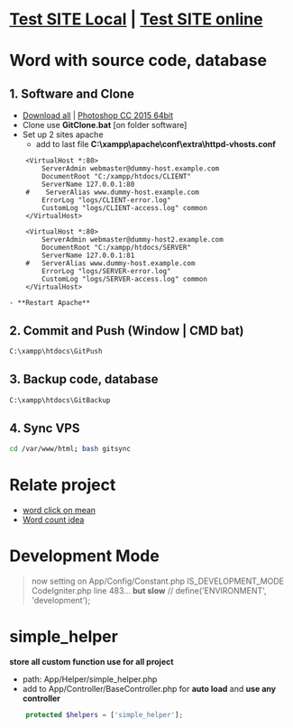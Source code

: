 # [Test SITE Local](http://localhost/)  |   [Test SITE online](http://52.185.134.172/)
# Word with source code, database
## 1. Software and Clone
- [Download all](https://drive.google.com/uc?id=19mnxLJYh9Aw2pcZ--FrjyhyOcA1bczrZ&export=download)  |   [Photoshop CC 2015 64bit](https://drive.google.com/uc?id=1d0b1FFqzVlqmArztTldSASrrSJ9PYoP1&export=download)
- Clone use **GitClone.bat** [on folder software]
- Set up 2 sites apache
    - add to last file **C:\xampp\apache\conf\extra\httpd-vhosts.conf** 

```
    <VirtualHost *:80>
        ServerAdmin webmaster@dummy-host.example.com
        DocumentRoot "C:/xampp/htdocs/CLIENT"
        ServerName 127.0.0.1:80
    #    ServerAlias www.dummy-host.example.com
        ErrorLog "logs/CLIENT-error.log"
        CustomLog "logs/CLIENT-access.log" common
    </VirtualHost>

    <VirtualHost *:80>
        ServerAdmin webmaster@dummy-host2.example.com
        DocumentRoot "C:/xampp/htdocs/SERVER"
        ServerName 127.0.0.1:81
    #   ServerAlias www.dummy-host.example.com
        ErrorLog "logs/SERVER-error.log"
        CustomLog "logs/SERVER-access.log" common
    </VirtualHost>
``` 
   
    - **Restart Apache**
## 2. Commit and Push (Window | CMD bat)
```bat
C:\xampp\htdocs\GitPush
```
## 3. Backup code, database
```bat
C:\xampp\htdocs\GitBackup
```
## 4. Sync VPS
```bash
cd /var/www/html; bash gitsync
```
# Relate project
- [word click on mean](https://github.com/dilaccode/word)
- [Word count idea](https://github.com/quangcongvn/word-count)

# Development Mode
> now setting on App/Config/Constant.php IS_DEVELOPMENT_MODE
CodeIgniter.php line 483... **but slow**
// define('ENVIRONMENT', 'development');

# simple_helper
**store all custom function use for all project**
- path: App/Helper/simple_helper.php
- add to  App/Controller/BaseController.php for **auto load** and **use any controller**
```php
    protected $helpers = ['simple_helper'];
```
